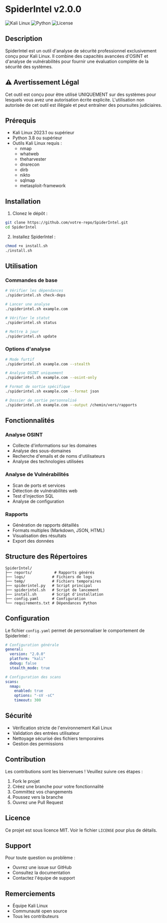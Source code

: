 # SpiderIntel v2.0.0

![Kali Linux](https://img.shields.io/badge/Kali_Linux-557C94?style=for-the-badge&logo=kali-linux&logoColor=white)
![Python](https://img.shields.io/badge/Python-3.8+-blue.svg?style=for-the-badge&logo=python&logoColor=white)
![License](https://img.shields.io/badge/License-MIT-green.svg?style=for-the-badge)

## Description

SpiderIntel est un outil d'analyse de sécurité professionnel exclusivement conçu pour Kali Linux. Il combine des capacités avancées d'OSINT et d'analyse de vulnérabilités pour fournir une évaluation complète de la sécurité des systèmes.

## ⚠️ Avertissement Légal

Cet outil est conçu pour être utilisé UNIQUEMENT sur des systèmes pour lesquels vous avez une autorisation écrite explicite. L'utilisation non autorisée de cet outil est illégale et peut entraîner des poursuites judiciaires.

## Prérequis

- Kali Linux 2023.1 ou supérieur
- Python 3.8 ou supérieur
- Outils Kali Linux requis :
  - nmap
  - whatweb
  - theharvester
  - dnsrecon
  - dirb
  - nikto
  - sqlmap
  - metasploit-framework

## Installation

1. Clonez le dépôt :
```bash
git clone https://github.com/votre-repo/SpiderIntel.git
cd SpiderIntel
```

2. Installez SpiderIntel :
```bash
chmod +x install.sh
./install.sh
```

## Utilisation

### Commandes de base

```bash
# Vérifier les dépendances
./spiderintel.sh check-deps

# Lancer une analyse
./spiderintel.sh example.com

# Vérifier le statut
./spiderintel.sh status

# Mettre à jour
./spiderintel.sh update
```

### Options d'analyse

```bash
# Mode furtif
./spiderintel.sh example.com --stealth

# Analyse OSINT uniquement
./spiderintel.sh example.com --osint-only

# Format de sortie spécifique
./spiderintel.sh example.com --format json

# Dossier de sortie personnalisé
./spiderintel.sh example.com --output /chemin/vers/rapports
```

## Fonctionnalités

### Analyse OSINT
- Collecte d'informations sur les domaines
- Analyse des sous-domaines
- Recherche d'emails et de noms d'utilisateurs
- Analyse des technologies utilisées

### Analyse de Vulnérabilités
- Scan de ports et services
- Détection de vulnérabilités web
- Test d'injection SQL
- Analyse de configuration

### Rapports
- Génération de rapports détaillés
- Formats multiples (Markdown, JSON, HTML)
- Visualisation des résultats
- Export des données

## Structure des Répertoires

```
SpiderIntel/
├── reports/          # Rapports générés
├── logs/            # Fichiers de logs
├── temp/            # Fichiers temporaires
├── spiderintel.py   # Script principal
├── spiderintel.sh   # Script de lancement
├── install.sh       # Script d'installation
├── config.yaml      # Configuration
└── requirements.txt # Dépendances Python
```

## Configuration

Le fichier `config.yaml` permet de personnaliser le comportement de SpiderIntel :

```yaml
# Configuration générale
general:
  version: "2.0.0"
  platform: "kali"
  debug: false
  stealth_mode: true

# Configuration des scans
scans:
  nmap:
    enabled: true
    options: "-sV -sC"
    timeout: 300
```

## Sécurité

- Vérification stricte de l'environnement Kali Linux
- Validation des entrées utilisateur
- Nettoyage sécurisé des fichiers temporaires
- Gestion des permissions

## Contribution

Les contributions sont les bienvenues ! Veuillez suivre ces étapes :

1. Fork le projet
2. Créez une branche pour votre fonctionnalité
3. Committez vos changements
4. Poussez vers la branche
5. Ouvrez une Pull Request

## Licence

Ce projet est sous licence MIT. Voir le fichier `LICENSE` pour plus de détails.

## Support

Pour toute question ou problème :
- Ouvrez une issue sur GitHub
- Consultez la documentation
- Contactez l'équipe de support

## Remerciements

- Équipe Kali Linux
- Communauté open source
- Tous les contributeurs
